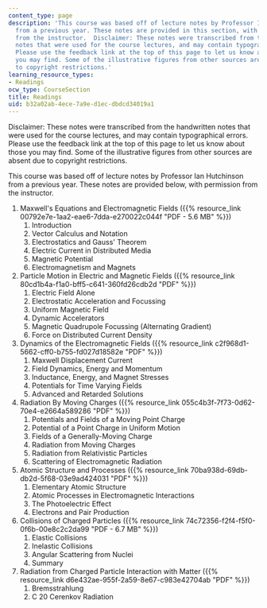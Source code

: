```yaml
---
content_type: page
description: 'This course was based off of lecture notes by Professor Ian Hutchinson
  from a previous year. These notes are provided in this section, with permission
  from the instructor.  Disclaimer: These notes were transcribed from the handwritten
  notes that were used for the course lectures, and may contain typographical errors.
  Please use the feedback link at the top of this page to let us know about those
  you may find. Some of the illustrative figures from other sources are absent due
  to copyright restrictions.'
learning_resource_types:
- Readings
ocw_type: CourseSection
title: Readings
uid: b32a02ab-4ece-7a9e-d1ec-dbdcd34019a1
---
```


Disclaimer: These notes were transcribed from the handwritten notes that were used for the course lectures, and may contain typographical errors. Please use the feedback link at the top of this page to let us know about those you may find. Some of the illustrative figures from other sources are absent due to copyright restrictions.

This course was based off of lecture notes by Professor Ian Hutchinson from a previous year. These notes are provided below, with permission from the instructor.

1.  Maxwell's Equations and Electromagnetic Fields ({{% resource_link 00792e7e-1aa2-eae6-7dda-e270022c044f "PDF - 5.6 MB" %}})
    1.  Introduction
    2.  Vector Calculus and Notation
    3.  Electrostatics and Gauss' Theorem
    4.  Electric Current in Distributed Media
    5.  Magnetic Potential
    6.  Electromagnetism and Magnets
2.  Particle Motion in Electric and Magnetic Fields ({{% resource_link 80cd1b4a-f1a0-bff5-c641-360fd26cdb2d "PDF" %}})
    1.  Electric Field Alone
    2.  Electrostatic Acceleration and Focussing
    3.  Uniform Magnetic Field
    4.  Dynamic Accelerators
    5.  Magnetic Quadrupole Focussing (Alternating Gradient)
    6.  Force on Distributed Current Density
3.  Dynamics of the Electromagnetic Fields ({{% resource_link c2f968d1-5662-cff0-b755-fd027d18582e "PDF" %}})
    1.  Maxwell Displacement Current
    2.  Field Dynamics, Energy and Momentum
    3.  Inductance, Energy, and Magnet Stresses
    4.  Potentials for Time Varying Fields
    5.  Advanced and Retarded Solutions
4.  Radiation By Moving Charges ({{% resource_link 055c4b3f-7f73-0d62-70e4-e2664a589286 "PDF" %}})
    1.  Potentials and Fields of a Moving Point Charge
    2.  Potential of a Point Charge in Uniform Motion
    3.  Fields of a Generally-Moving Charge
    4.  Radiation from Moving Charges
    5.  Radiation from Relativistic Particles
    6.  Scattering of Electromagnetic Radiation
5.  Atomic Structure and Processes ({{% resource_link 70ba938d-69db-db2d-5f68-03e9ad424031 "PDF" %}})
    1.  Elementary Atomic Structure
    2.  Atomic Processes in Electromagnetic Interactions
    3.  The Photoelectric Effect
    4.  Electrons and Pair Production
6.  Collisions of Charged Particles ({{% resource_link 74c72356-f2f4-f5f0-0f6b-00e8c2c2da99 "PDF - 6.7 MB" %}})
    1.  Elastic Collisions
    2.  Inelastic Collisions
    3.  Angular Scattering from Nuclei
    4.  Summary
7.  Radiation from Charged Particle Interaction with Matter ({{% resource_link d6e432ae-955f-2a59-8e67-c983e42704ab "PDF" %}})
    1.  Bremsstrahlung
    2.  C 20 Cerenkov Radiation